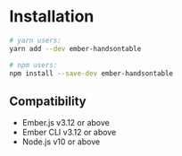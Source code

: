# Installation

```bash
# yarn users:
yarn add --dev ember-handsontable

# npm users:
npm install --save-dev ember-handsontable
```

<h2 class='docs-text-large-5 docs-font-bold docs-mb-4'>Compatibility</h2>

* Ember.js v3.12 or above
* Ember CLI v3.12 or above
* Node.js v10 or above
